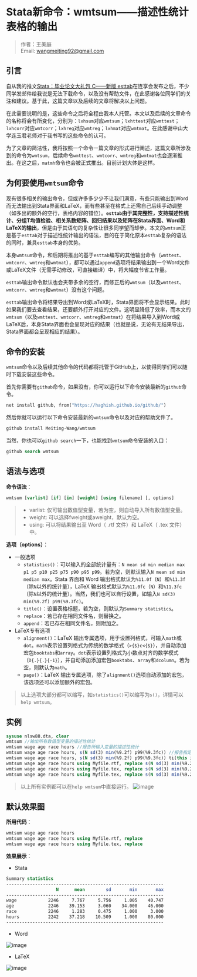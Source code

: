 # Stata新命令：wmtsum——描述性统计表格的输出

> 作者：王美庭  
> Email: wangmeiting92@gmail.com


## 引言

自从我的推文[Stata：毕业论文大礼包 C——新版 esttab](https://mp.weixin.qq.com/s/wX4_v6HjAoh6l42W4Yn3tA)在连享会发布之后，不少同学发邮件给我说是无法下载命令，以及没有帮助文件，在此感谢各位同学们的关注和建议。基于此，这篇文章以及后续的文章将解决以上问题。

在此需要说明的是，这些命令之后将全程由我本人托管。本文以及后续的文章命令的名称将会有所变化，分别为：`lxhsum`对应`wmtsum`；`lxhttest`对应`wmttest`；`lxhcorr`对应`wmtcorr`；`lxhreg`对应`wmtreg`；`lxhmat`对应`wmtmat`。在此感谢中山大学连玉君老师对于我书写的这些命令的认可。

为了文章的简洁性，我将按照一个命令一篇文章的形式进行阐述，这篇文章所涉及到的命令为`wmtsum`，后续命令`wmttest`、`wmtcorr`、`wmtreg`和`wmtmat`也会逐渐推出。在这之后，`matmh`命令也会被正式推出。目前计划大体是这样。


## 为何要使用`wmtsum`命令

现有很多相关的输出命令，但或许多多少少不让我们满意，有些只能输出到Word而无法输出到Stata界面和LaTeX，而有些甚至在格式上还需自己后续手动调整（如多出的额外的空行，表格内容的错位）。**`esttab`由于其完整性，支持描述性统计、分组T均值检验、相关系数矩阵、回归结果以及矩阵在Stata界面、Word和LaTeX的输出**，但是由于其语句的复杂性让很多同学望而却步。本文的`wmtsum`正是基于`esttab`对于描述性统计输出的语法，目的在于简化原本`esttab`复杂的语法的同时，兼具`esttab`本身的优势。

本身`wmtsum`命令，和后期将推出的基于`esttab`编写的其他输出命令（`wmttest`、`wmtcorr`、`wmtreg`和`wmtmat`），都可以通过`append`选项将结果输出到一个Word文件或LaTeX文件（无需手动修改，可直接编译）中，将大幅度节省工作量。

`esttab`输出命令默认也会夹带多余的空行，而修正后的`wmtsum`（以及`wmttest`、`wmtcorr`、`wmtreg`和`wmtmat`）没有这个问题。

`esttab`输出命令将结果导出到Word或LaTeX时，Stata界面将不会显示结果。此时如果我们要去查看结果，还要额外打开对应的文件。这明显降低了效率，而本文的`wmtsum`（以及`wmttest`、`wmtcorr`、`wmtreg`和`wmtmat`）在将结果导入到Word或LaTeX后，本身Stata界面也会呈现对应的结果（也就是说，无论有无结果导出，Stata界面都会呈现相应的结果）。


## 命令的安装

`wmtsum`命令以及后续其他命令的代码都将托管于GitHub上，以使得同学们可以随时下载安装这些命令。

首先你需要有`github`命令，如果没有，你可以运行以下命令安装最新的`github`命令。
```stata
net install github, from("https://haghish.github.io/github/")
```

然后你就可以运行以下命令安装最新的`wmtsum`命令以及对应的帮助文件了。
```stata
github install Meiting-Wang/wmtsum
```

当然，你也可以`github search`一下，也能找到`wmtsum`命令安装的入口：
```stata
github search wmtsum
```


## 语法与选项

**命令语法**：
```stata
wmtsum [varlist] [if] [in] [weight] [using filename] [, options]
```

> - varlist: 仅可输出数值型变量，若为空，则自动导入所有数值型变量。
> - weight: 可以选择fweight或aweight，默认为空。
> - using: 可以将结果输出至 Word（ .rtf 文件）和 LaTeX（ .tex 文件）中。

**选项（options）**：
- 一般选项
	- `statistics()`：可以输入的全部统计量有：`N mean sd min median max p1 p5 p10 p25 p75 p90 p95 p99`。若为空，则默认输入`N mean sd min median max`。Stata 界面和 Word 输出格式默认为`%11.0f`（`N`）和`%11.3f`（除`N`以外的统计量），LaTeX 输出格式默认为`%11.0fc`（`N`）和`%11.3fc`（除`N`以外的统计量）。当然，我们也可以自行设置，如输入`N sd(3) min(%9.2f) p99(%9.3fc)`。
	- `title()`：设置表格标题，若为空，则默认为`Summary statistics`。
	- `replace`：若已存在相同文件名，则替换之。
	- `append`：若已存在相同文件名，则附加之。
- LaTeX专有选项
	- `alignment()`：LaTeX 输出专属选项，用于设置列格式，可输入`math`或`dot`。`math`表示设置列格式为传统的数学格式（`>{$}c<{$}`），并自动添加宏包`booktabs`和`array`。`dot`表示设置列格式为小数点对齐的数学模式（`D{.}{.}{-1}`），并自动添加添加宏包`booktabs`、`array`和`dcolumn`。若为空，则默认为`math`。
	- `page()`：LaTeX 输出专属选项，除了`alignment()`选项自动添加的宏包，该选项还可以添加额外的宏包。

> 以上选项大部分都可以缩写，如`statistics()`可以缩写为`s()`，详情可以`help wmtsum`。


## 实例

```stata
sysuse nlsw88.dta, clear
wmtsum //输出所有数值型变量的描述性统计
wmtsum wage age race hours //报告所输入变量的描述性统计
wmtsum wage age race hours, s(N sd(3) min(%9.2f) p99(%9.3fc)) //报告指定统计量和指定数值格式的描述性统计
wmtsum wage age race hours, s(N sd(3) min(%9.2f) p99(%9.3fc)) ti(this is a title) //为表格添加自定义标题
wmtsum wage age race hours using Myfile.rtf, replace s(N sd(3) min(%9.2f) p99(%9.3fc)) ti(this is a title) //将结果导入到Word文件中
wmtsum wage age race hours using Myfile.tex, replace s(N sd(3) min(%9.2f) p99(%9.3fc)) ti(this is a title) //将结果导入到LaTeX中
wmtsum wage age race hours using Myfile.tex, replace s(N sd(3) min(%9.2f) p99(%9.3fc)) ti(this is a title) a(dot) //将结果导入到LaTeX中，并将LaTeX表格的列格式调为dot
```

> 以上所有实例都可以在`help wmtsum`中直接运行。
> ![image](https://user-images.githubusercontent.com/42256486/80948546-ea5aaf80-8e24-11ea-840f-4f14f9c74b42.png)


## 默认效果图

**所用代码**：
```stata
wmtsum wage age race hours
wmtsum wage age race hours using Myfile.rtf, replace
wmtsum wage age race hours using Myfile.tex, replace
```

**效果展示**：
- Stata
```stata
Summary statistics
------------------------------------------------------------
                   N      mean        sd       min       max
------------------------------------------------------------
wage            2246     7.767     5.756     1.005    40.747
age             2246    39.153     3.060    34.000    46.000
race            2246     1.283     0.475     1.000     3.000
hours           2242    37.218    10.509     1.000    80.000
------------------------------------------------------------
```

- Word

![image](https://user-images.githubusercontent.com/42256486/80947075-fb55f180-8e21-11ea-9f7b-a71d45ee5509.png)

- LaTeX

![image](https://user-images.githubusercontent.com/42256486/80947947-c2b71780-8e23-11ea-920a-975314d55a82.png)
